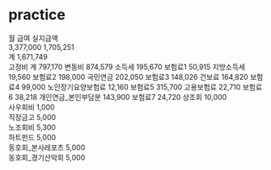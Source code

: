 # practice
월 급여	실지급액		
 3,377,000 	 1,705,251 		
계	 1,671,749 		
고정비 계	 797,170 	변동비	 874,579 
소득세	 195,670 	보험료1	 50,915 
지방소득세	 19,560 	보험료2	 198,000 
국민연금	 202,050 	보험료3	 148,026 
건보료	 164,820 	보험료4	 99,000 
노인장기요양보험료	 12,160 	보험료5	 315,700 
고용보험료	 22,710 	보험료6	 38,218 
개인연금_본인부담분	 143,900 	보험료7	 24,720 
상조회	 10,000 		
사우회비	 1,000 		
직장금고	 5,000 		
노조회비	 5,300 		
하트펀드	 5,000 		
동호회_본사레포츠	 5,000 		
동호회_경기산악회	 5,000 		
